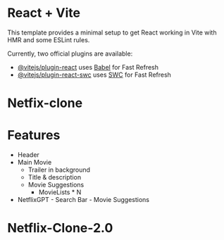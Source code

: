 # React + Vite

This template provides a minimal setup to get React working in Vite with HMR and some ESLint rules.

Currently, two official plugins are available:

- [@vitejs/plugin-react](https://github.com/vitejs/vite-plugin-react/blob/main/packages/plugin-react/README.md) uses [Babel](https://babeljs.io/) for Fast Refresh
- [@vitejs/plugin-react-swc](https://github.com/vitejs/vite-plugin-react-swc) uses [SWC](https://swc.rs/) for Fast Refresh
# Netfix-clone
 # Features
   - Header
   - Main Movie
        - Trailer in background
        - Title & description
        - Movie Suggestions
            - MovieLists * N
   - NetflixGPT
    - Search Bar
    - Movie Suggestions
   # Netflix-Clone-2.0
